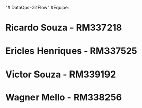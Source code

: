 "# DataOps-GitFlow" 
#Equipe:
# Ricardo Souza - RM337218
# Ericles Henriques - RM337525
# Victor Souza - RM339192
# Wagner Mello - RM338256